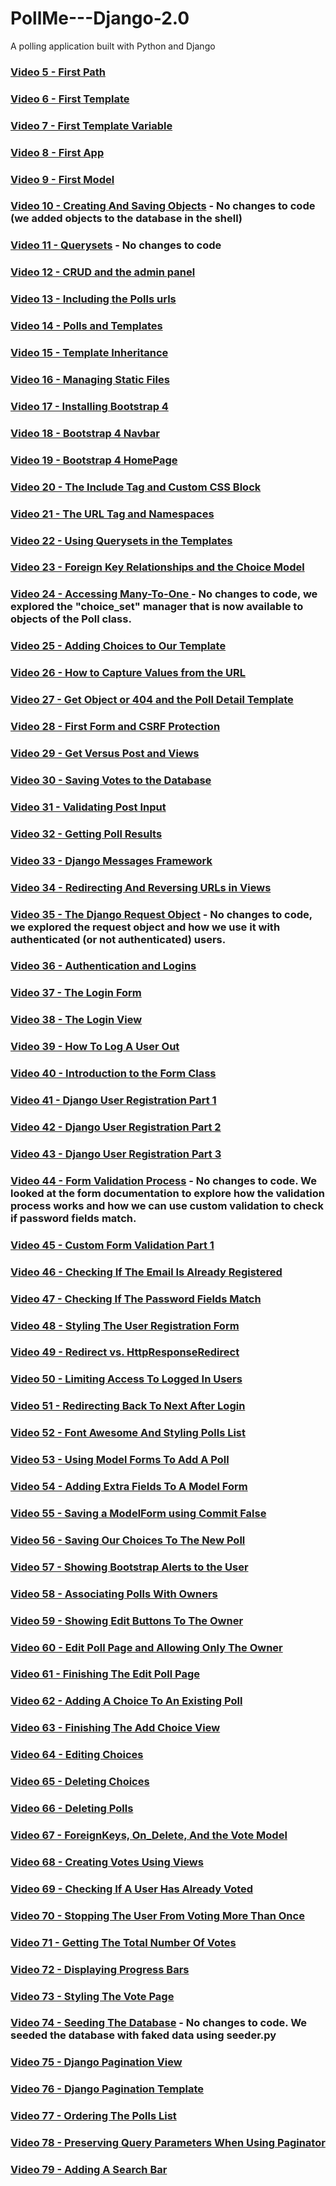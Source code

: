 # PollMe---Django-2.0
A polling application built with Python and Django

### [Video 5 - First Path](https://github.com/highfivecode/PollMe---Django-2.0/tree/e1cf579393b6f099f831180b050c1ba0d96a7e99)  
### [Video 6 - First Template](https://github.com/highfivecode/PollMe---Django-2.0/tree/960d9f8f654e00a9ae08f20c11051b6e7bcd7acc)  
### [Video 7 - First Template Variable](https://github.com/highfivecode/PollMe---Django-2.0/tree/75666bb33fc19e8cad57532839cd46dad326d30e) 
### [Video 8 - First App](https://github.com/highfivecode/PollMe---Django-2.0/tree/c33f211f5408ce7af1dc2ba5daa59dc1aa4f5b45) 
### [Video 9 - First Model](https://github.com/highfivecode/PollMe---Django-2.0/tree/aa7b580ca1dc7497c6b6657387fd2cc522dcb01c)  
### [Video 10 - Creating And Saving Objects](https://github.com/highfivecode/PollMe---Django-2.0/tree/8df9757f36b36a3f47a76fa3676309ad48e5858e) - No changes to code (we added objects to the database in the shell)  
### [Video 11 - Querysets](https://github.com/highfivecode/PollMe---Django-2.0/tree/8df9757f36b36a3f47a76fa3676309ad48e5858e) - No changes to code  
### [Video 12 - CRUD and the admin panel](https://github.com/highfivecode/PollMe---Django-2.0/tree/23d7f9836536907b3f8268f33167289da098e511)   
### [Video 13 - Including the Polls urls](https://github.com/highfivecode/PollMe---Django-2.0/tree/b88fa855cda4573d25f7526937eb827ab9b02cb3)   
### [Video 14 - Polls and Templates](https://github.com/highfivecode/PollMe---Django-2.0/tree/5faafe1b940eff93e37a7f91848bdd71112e032c)  
### [Video 15 - Template Inheritance](https://github.com/highfivecode/PollMe---Django-2.0/tree/7cf0e0f9b247a8bc02b23e3124015bdd18a7ceaa)  
### [Video 16 - Managing Static Files](https://github.com/highfivecode/PollMe---Django-2.0/tree/2c18a9791d8eb6c2e8e68e336f24bfef81ce8ec4)  
### [Video 17 - Installing Bootstrap 4](https://github.com/highfivecode/PollMe---Django-2.0/tree/1baea09a2bf47170ac406715eac2310adf9b94d8) 
### [Video 18 - Bootstrap 4 Navbar](https://github.com/highfivecode/PollMe---Django-2.0/tree/05bbed00088acd96969f678d1f5a6747c5633269) 
### [Video 19 - Bootstrap 4 HomePage](https://github.com/highfivecode/PollMe---Django-2.0/tree/4357db3892855646730731217db15eff770e4791) 
### [Video 20 - The Include Tag and Custom CSS Block](https://github.com/highfivecode/PollMe---Django-2.0/tree/cb0065a391b3fb2a769619a9c2800d7a4783c2d6) 
### [Video 21 - The URL Tag and Namespaces](https://github.com/highfivecode/PollMe---Django-2.0/tree/ab6829fc3fdebf6cd93c4a310d52a43b1e089424) 
### [Video 22 - Using Querysets in the Templates](https://github.com/highfivecode/PollMe---Django-2.0/tree/5316fc7ebec45f07dd28404271910851875af314) 
### [Video 23 - Foreign Key Relationships and the Choice Model](https://github.com/highfivecode/PollMe---Django-2.0/tree/5ae96f977c7bcd052d1d40d0dba194bc7b289383) 
### [Video 24 -  Accessing Many-To-One ](https://github.com/highfivecode/PollMe---Django-2.0/tree/5ae96f977c7bcd052d1d40d0dba194bc7b289383)  - No changes to code, we explored the "choice_set" manager that is now available to objects of the Poll class.  
### [Video 25 - Adding Choices to Our Template](https://github.com/highfivecode/PollMe---Django-2.0/tree/adccb8b649611d45398fd1cde67988d7ac42c994) 
### [Video 26 - How to Capture Values from the URL](https://github.com/highfivecode/PollMe---Django-2.0/tree/ae1fb321ea7a8140c9c208d1eefda6a5994eb224) 
### [Video 27 - Get Object or 404 and the Poll Detail Template](https://github.com/highfivecode/PollMe---Django-2.0/tree/a4aed0fba80e1a8528e3e79f2ec0ad8417befb7a) 
### [Video 28 - First Form and CSRF Protection](https://github.com/highfivecode/PollMe---Django-2.0/tree/3f33c2712a38052c1f6592a999ff1838bfb4bfea) 
### [Video 29 - Get Versus Post and Views](https://github.com/highfivecode/PollMe---Django-2.0/tree/aa36c5656747b5cca2bc7f1aa4ad27c5ac957d9f) 
### [Video 30 - Saving Votes to the Database](https://github.com/highfivecode/PollMe---Django-2.0/tree/6b572e1e88c2a178028af7d6e568ac00eac51cf5) 
### [Video 31 - Validating Post Input](https://github.com/highfivecode/PollMe---Django-2.0/tree/9f9a0a719648dfb86581e74537cad7621c399547) 
### [Video 32 - Getting Poll Results](https://github.com/highfivecode/PollMe---Django-2.0/tree/190a8a60e44e798e658e545ba9ea3ecdd37f6379) 
### [Video 33 - Django Messages Framework](https://github.com/highfivecode/PollMe---Django-2.0/tree/253e06a9e6d80c05f52be31e27020ed57b8ca209) 
### [Video 34 - Redirecting And Reversing URLs in Views](https://github.com/highfivecode/PollMe---Django-2.0/tree/79f661c5b8c85e8e8f73ee91c10b6d4c94fe67c8) 
### [Video 35 - The Django Request Object](https://github.com/highfivecode/PollMe---Django-2.0/tree/79f661c5b8c85e8e8f73ee91c10b6d4c94fe67c8)  - No changes to code, we explored the request object and how we use it with authenticated (or not authenticated) users.  
### [Video 36 - Authentication and Logins](https://github.com/highfivecode/PollMe---Django-2.0/tree/8690324a5e70ee1c6a9f9a46bdd83cc5f2579426)  
### [Video 37 - The Login Form](https://github.com/highfivecode/PollMe---Django-2.0/tree/53041b3e67685ad84b6872517d17bcb8891e7265)  
### [Video 38 - The Login View](https://github.com/highfivecode/PollMe---Django-2.0/tree/5f867676dd09a7b56e3513b9bb29903c8b88f858)  
### [Video 39 - How To Log A User Out](https://github.com/highfivecode/PollMe---Django-2.0/tree/ec1462715ab694dc3c23b7f4c48f95e0595ea661)  
### [Video 40 - Introduction to the Form Class](https://github.com/highfivecode/PollMe---Django-2.0/tree/234bb1dcb2d231e27203b95b71c8a5eea9af198a)  
### [Video 41 - Django User Registration Part 1](https://github.com/highfivecode/PollMe---Django-2.0/tree/fff2cb16c0382be2c4dd3306c51e60afb3eeadbe)  
### [Video 42 - Django User Registration Part 2](https://github.com/highfivecode/PollMe---Django-2.0/tree/e0d3c713c118b6f55b02dd09eb57b1c2224d4147)  
### [Video 43 - Django User Registration Part 3](https://github.com/highfivecode/PollMe---Django-2.0/tree/84aaf125df233b2b3048fa442fb3ba29c309c354)  
### [Video 44 - Form Validation Process](https://github.com/highfivecode/PollMe---Django-2.0/tree/84aaf125df233b2b3048fa442fb3ba29c309c354) - No changes to code. We looked at the form documentation to explore how the validation process works and how we can use custom validation to check if password fields match.
### [Video 45 - Custom Form Validation Part 1](https://github.com/highfivecode/PollMe---Django-2.0/tree/c935ded27a2d57f79b2cdae3466f43491c2eb0bc)  
### [Video 46 - Checking If The Email Is Already Registered](https://github.com/highfivecode/PollMe---Django-2.0/tree/7ce8fe51d60fd45940d05a848af4e749f7eb4676)  
### [Video 47 - Checking If The Password Fields Match](https://github.com/highfivecode/PollMe---Django-2.0/tree/4ec82202229248dde28eeac138c6890baa0ae3ad)  
### [Video 48 - Styling The User Registration Form](https://github.com/highfivecode/PollMe---Django-2.0/tree/347245f5b59bbab15aa392f2b50e7947ff7d135b)  
### [Video 49 - Redirect vs. HttpResponseRedirect](https://github.com/highfivecode/PollMe---Django-2.0/tree/f91124ba897be5bb4b84218d8b178d4da1721c22)  
### [Video 50 - Limiting Access To Logged In Users](https://github.com/highfivecode/PollMe---Django-2.0/tree/67b357449a4fa71b27c40950a3015a5e56390f54)  
### [Video 51 - Redirecting Back To Next After Login](https://github.com/highfivecode/PollMe---Django-2.0/tree/a4e3821236da953261821581f71814aa87cc70f8)  
### [Video 52 - Font Awesome And Styling Polls List](https://github.com/highfivecode/PollMe---Django-2.0/tree/e870818a46ee7a9e267ffb77d6db345b9791e05a)  
### [Video 53 - Using Model Forms To Add A Poll](https://github.com/highfivecode/PollMe---Django-2.0/tree/db8223cc31c64a293fd74b21411325e44595f2d6)  
### [Video 54 - Adding Extra Fields To A Model Form](https://github.com/highfivecode/PollMe---Django-2.0/tree/5bdafea078874388dceea922115cd021f8d7dd45)  
### [Video 55 - Saving a ModelForm using Commit False](https://github.com/highfivecode/PollMe---Django-2.0/tree/97f0e9e51fabcb48b5759575ba341668be9db2b4)  
### [Video 56 - Saving Our Choices To The New Poll](https://github.com/highfivecode/PollMe---Django-2.0/tree/c6928521791c16138545fb04c1aa92325164d0d6)  
### [Video 57 - Showing Bootstrap Alerts to the User](https://github.com/highfivecode/PollMe---Django-2.0/tree/e1812cfb164ae70907043863d6134288e73a5d5b)  
### [Video 58 - Associating Polls With Owners](https://github.com/highfivecode/PollMe---Django-2.0/tree/4bcfe1080d1d69d01e920b22068995aa74fc68b9)  
### [Video 59 - Showing Edit Buttons To The Owner](https://github.com/highfivecode/PollMe---Django-2.0/tree/dd99e3dc78a25a6aef5059f20374fcef48bba01c)  
### [Video 60 - Edit Poll Page and Allowing Only The Owner](https://github.com/highfivecode/PollMe---Django-2.0/tree/80beb0edc1fe1269c4d5602849fa6516ccdb9436)  
### [Video 61 - Finishing The Edit Poll Page](https://github.com/highfivecode/PollMe---Django-2.0/tree/e607dda8657403506541dd0a8691680ab25fadae)  
### [Video 62 - Adding A Choice To An Existing Poll](https://github.com/highfivecode/PollMe---Django-2.0/tree/878cdf317ff01cba4f7805bbb44c282d65690be9)  
### [Video 63 - Finishing The Add Choice View](https://github.com/highfivecode/PollMe---Django-2.0/tree/d1344f3e45d1164fd08d98b7084e5abef426c011)  
### [Video 64 - Editing Choices](https://github.com/highfivecode/PollMe---Django-2.0/tree/2b2b699770f61ad2ab8d3b9888a6f7d7c70b7f0e)  
### [Video 65 - Deleting Choices](https://github.com/highfivecode/PollMe---Django-2.0/tree/3bee8e44c512459801aeafd473e333be39d1b916)  
### [Video 66 - Deleting Polls](https://github.com/highfivecode/PollMe---Django-2.0/tree/22c531cd17048cc98ef7e118799fa1abe98c54b2) 
### [Video 67 - ForeignKeys, On_Delete, And the Vote Model](https://github.com/highfivecode/PollMe---Django-2.0/tree/fa6ac79f45f4d6be436578140ae186d5a04f132a) 
### [Video 68 - Creating Votes Using Views](https://github.com/highfivecode/PollMe---Django-2.0/tree/b16d09e98a79afce689efbaeb8cc4df0ff778a8b) 
### [Video 69 - Checking If A User Has Already Voted](https://github.com/highfivecode/PollMe---Django-2.0/tree/8921730e8d4bcb28ba8e3f0f0a33a51296ee9ca0) 
### [Video 70 - Stopping The User From Voting More Than Once](https://github.com/highfivecode/PollMe---Django-2.0/tree/d384b3cf99d6f9c1dac144e73447464ea1d12f61) 
### [Video 71 - Getting The Total Number Of Votes](https://github.com/highfivecode/PollMe---Django-2.0/tree/4a4ec70b9e88cb3b76d2aa8d541802883957a52c) 
### [Video 72 - Displaying Progress Bars](https://github.com/highfivecode/PollMe---Django-2.0/tree/63c0de683e5a2621d395f3bf7315405b72dbc9f2) 
### [Video 73 - Styling The Vote Page](https://github.com/highfivecode/PollMe---Django-2.0/tree/7fcfa858e64fcf1d82e581c7484f8702150c73f2) 
### [Video 74 - Seeding The Database](https://github.com/highfivecode/PollMe---Django-2.0/tree/7fcfa858e64fcf1d82e581c7484f8702150c73f2) - No changes to code. We seeded the database with faked data using seeder.py
### [Video 75 - Django Pagination View](https://github.com/highfivecode/PollMe---Django-2.0/tree/0ee3c455d48283cc402c0ca9a4140cb1ea4f8efd) 
### [Video 76 - Django Pagination Template](https://github.com/highfivecode/PollMe---Django-2.0/tree/b1e02adaeb8b41548aaadcc31b80d6def94fb15a) 
### [Video 77 - Ordering The Polls List](https://github.com/highfivecode/PollMe---Django-2.0/tree/6e1e7813975c81ce7ad9ae32e015a63a947233ae) 
### [Video 78 - Preserving Query Parameters When Using Paginator](https://github.com/highfivecode/PollMe---Django-2.0/tree/7f8078c398e8c03efdaa35b3d82695f98d6bc45e) 
### [Video 79 - Adding A Search Bar](https://github.com/highfivecode/PollMe---Django-2.0/tree/3615c2d35c70d1b23d10e365f10001827df1f77e) 

